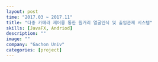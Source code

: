 ```yaml
---
layout: post
time: "2017.03 ~ 2017.11"
title: "다중 카메라 제어릉 통한 원거리 얼굴인식 및 출입관제 시스템"
skills: [JavaFX, Andriod]
description: ""
image: ""
company: "Gachon Univ"
categories: [project]
---
```

